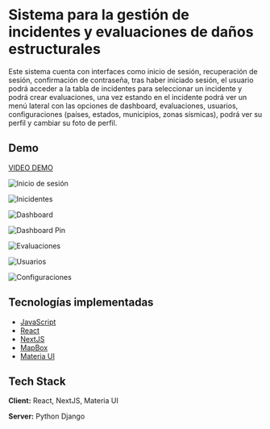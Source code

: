 
# Sistema para la gestión de incidentes y evaluaciones de daños estructurales

Este sistema cuenta con interfaces como inicio de sesión, recuperación de sesión, confirmación de contraseña, tras haber iniciado sesión, el usuario podrá acceder a la tabla de incidentes para seleccionar un incidente y podrá crear evaluaciones, una vez estando en el incidente podrá ver un menú lateral con las opciones de dashboard, evaluaciones, usuarios, configuraciones (países, estados, municipios, zonas sísmicas), podrá ver su perfil y cambiar su foto de perfil.

## Demo

[VIDEO DEMO](https://1drv.ms/v/s!AkSiVfLGAjgsg-oPAXknbYKTc_mRFw?e=GfypeK)

![Inicio de sesión](https://dsm01pap008files.storage.live.com/y4mJ4TcHDpa86vvnQPCVn3NLdWWPfS7ndMHzWTpI6n7rawTmlXPHrwnvE2qKQJkdsGcdLUS3jnfNqrA1GmTQi_nLLAIJ2lh6i7fjlL6D6RGX88gAX9569QdVlz5JwUhtzjEOz1aeYKw09m4FAOCSUB7_XA7xzX7FolTjDdr9Qi7KXyOB7dkdCd_IOnEzNxhBJm3xAO-qLBimUWYXPbYkKBL-j6kfcTqY9G62zdT-6iX-c8?encodeFailures=1&width=1623&height=913)

![Inicidentes](https://dsm01pap008files.storage.live.com/y4mqHWji2TXhD2hqkRR9yjykJWCGxm0HMLErjLtC1rIuyn1rT2bvnZe02J80vfecVYcL2Hu0ilOwTY_lzEImo3LdgEAEo6jjsKBsmaj8-Af55f7AlLx0HunOinp643v0XN1vkd6YVHbH7G6CCQiTRGIbtz_bV4IdV1gwy4SsKT-db4TFdVaD8WmzrG1Opp6cIJI0pQojw4YIwLoLnHC9IOQcKcFuRy4VRrkHIgTVrAl5aU?encodeFailures=1&width=1623&height=913)

![Dashboard](https://dsm01pap008files.storage.live.com/y4m6Sv7QyXxJIKFR6zJ5ha-Jw6XUZAV3AsAvnHZXK5uSG3mVuisdanZVwTwjuntUbexmSfKoJpjTZ4vt4TVpzocwsp7Tkjh0fHIIe_Y6rO1frZYNyshq5kIjvNT2n5-i3PB_b9g70sdSXLU98RPEyoyxnoawyiF3kM4CRJbqFJ0vK8Ljfl1IYEAdiGD7MKFqZm3o2s-RqUHqffCdVE55CpT4ytHLCPfKLWjQdkgi4b98yQ?encodeFailures=1&width=1623&height=913)

![Dashboard Pin](https://dsm01pap008files.storage.live.com/y4mlmw9UuYlaB3v8qQPhYNKmGnf13mjaElj4RZXzdGz1FUNyv5JTS0-85Rf_3x5zCwr9lj_YTLtqkMd5LQ7CH8h-e366hlS1MN9Zpdyuieu3nSLaEykTBYVVNEVsv6D4_XxZ6q_43Q1xyHgeDYJg-Sw2uWLrrNAZNnbl8JCJmF7XwUOQXdLWwpX8dk8rUBxKMwb7KUt8arC53KJf3arqj3DW_8J_RXyvnxbBBbABUuajgc?encodeFailures=1&width=1623&height=913)

![Evaluaciones](https://dsm01pap008files.storage.live.com/y4mThyGuYaefugKgb5Ub2wYfv42s9_v3gysYGb8db8XRR2KPsapfJLa_qN4ukcHkIrImNkG848Pmn9SsXTKakRe1BjAmgUJR_skiOAoAeC0zT2cjA8U3-siiNJT2AqFTEHci2s4uvrJNKkcli5YWynX7WuS6QrsfUwbBXzNB5KNY0K-C8XPzRf6stqYjHJd0LCZZJe-D086zFi2D6SEFkTID5nnHGkA9vgC_f4yZnIU6L8?encodeFailures=1&width=1623&height=913)

![Usuarios](https://dsm01pap008files.storage.live.com/y4mFGBZvogXOxSgZhmVOQHCxMkGUo84o8mldelShrVJml9b690aYExCWiHybCsTKaH0y-3maw_7CX7ftQNZre9QJdR6oiPQy7VhBk55spS6LAuW-nXXZ30AmkKt3Kzfbb8szuI8fwem5hlBsS3PfTZdNzU4nHgyKYU5KoaLRXITRClB_Aj2S3XYO6qBLc78fRKIq5ZoNWX6bnC2iM9lFAH3Wm9JUC0P_iXmjG78aILWY38?encodeFailures=1&width=1623&height=913)

![Configuraciones](https://dsm01pap008files.storage.live.com/y4mWsuCfrc4psk5PfK7u-xEFRaNYb1X_1lPR_vqpUgTYrpwgxosMwEpyXkp0HwxM-ixq8qXoSbf5Ri5ngrfHiHOsLOkAfPzu8Si1ImPRhohuuSPV9VIU9IfsoKB1-8sLaPch-_4Y7T760VhMh_JKSkKc8Aauil0KmGTvzzVNAoEtAlSasosRYVZx7XjB3FTKQj2zXSGxIFosW3eUvyoXhKWjivdcZVV8IjT31_brxRyLuo?encodeFailures=1&width=1623&height=913)
## Tecnologías implementadas

 - [JavaScript](https://developer.mozilla.org/es/docs/Learn/Getting_started_with_the_web/JavaScript_basics)
 - [React](https://es.react.dev/)
 - [NextJS](https://nextjs.org/)
 - [MapBox](https://visgl.github.io/react-map-gl/docs)
 - [Materia UI](https://mui.com/material-ui/getting-started/overview/)

## Tech Stack

**Client:** React, NextJS, Materia UI

**Server:** Python Django
